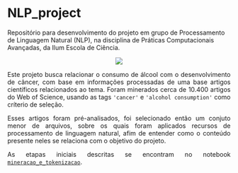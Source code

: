 # NLP_project

<p aling="justify">Repositório para desenvolvimento do projeto em grupo de Processamento de Linguagem Natural (NLP), na disciplina de Práticas Computacionais Avançadas, da Ilum Escola de Ciência.</p>

<p align="center"><img src="https://github.com/aaaaclarinha/NLP_project/assets/106619091/d9b74878-08c3-46ff-aecf-d6bc6c703f3e"></p>

<p align="justify">Este projeto busca relacionar o consumo de álcool com o desenvolvimento de câncer, com base em informações processadas de uma base artigos científicos relacionados ao tema. Foram minerados cerca de 10.400 artigos do Web of Science, usando as tags <code>'cancer'</code> e <code>'alcohol consumption'</code> como críterio de seleção.</p>

<p align="justify">Esses artigos foram pré-analisados, foi selecionado então um conjuto menor de arquivos, sobre os quais foram aplicados recursos de processamento de linguagem natural, afim de entender como o conteúdo presente neles se relaciona com o objetivo do projeto. </p> 

<p align="justify">As etapas iniciais descritas se encontram no notebook <code><a href="https://github.com/aaaaclarinha/NLP_project/blob/main/mineracao_e_tokenizacao.ipynb">mineracao_e_tokenizacao</a></code>. </p>

